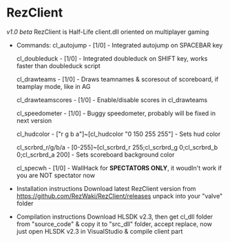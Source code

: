 # RezClient
*v1.0 beta*
  RezClient is Half-Life client.dll oriented on multiplayer gaming
  * Commands:
    cl_autojump - [1/0] - Integrated autojump on SPACEBAR key 
    
    cl_doubleduck - [1/0] - Integrated doubleduck on SHIFT key, works faster than doubleduck script
    
    cl_drawteams - [1/0] - Draws teamnames & scoresout of scoreboard, if teamplay mode, like in AG
    
      cl_drawteamscores - [1/0] - Enable/disable scores in cl_drawteams
    
    cl_speedometer - [1/0] - Buggy speedometer, probably will be fixed in next version
    
    cl_hudcolor - ["r g b a"]~[cl_hudcolor "0 150 255 255"] - Sets hud color
    
    cl_scrbrd_r/g/b/a - [0-255]~[cl_scrbrd_r 255;cl_scrbrd_g 0;cl_scrbrd_b 0;cl_scrbrd_a 200] - Sets scoreboard background color
    
    cl_specwh - [1/0] - WallHack for **SPECTATORS ONLY**, it woudln't work if you are NOT spectator now

  * Installation instructions
  Download latest RezClient version from https://github.com/RezWaki/RezClient/releases unpack into your "valve" folder

  * Compilation instructions
  Download HLSDK v2.3, then get cl_dll folder from "source_code" & copy it to "src_dll" folder, accept replace, now just open HLSDK v2.3 in VisualStudio & compile client part
